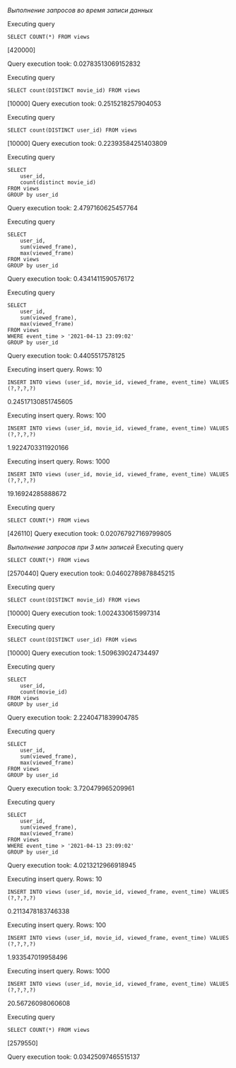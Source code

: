 *Выполнение запросов во время записи данных*

Executing query

    SELECT COUNT(*) FROM views

[420000]

Query execution took: 
0.02783513069152832


Executing query
    
    SELECT count(DISTINCT movie_id) FROM views

[10000]
Query execution took: 
0.2515218257904053


Executing query

    SELECT count(DISTINCT user_id) FROM views

[10000]
Query execution took: 
0.22393584251403809


Executing query

    SELECT 
        user_id, 
        count(distinct movie_id) 
    FROM views
    GROUP by user_id
    
Query execution took: 
2.4797160625457764


Executing query

    SELECT 
        user_id, 
        sum(viewed_frame),
        max(viewed_frame) 
    FROM views
    GROUP by user_id
    
Query execution took: 
0.4341411590576172


Executing query

    SELECT 
        user_id, 
        sum(viewed_frame),
        max(viewed_frame) 
    FROM views
    WHERE event_time > '2021-04-13 23:09:02'
    GROUP by user_id
    
Query execution took: 
0.4405517578125


Executing insert query. Rows: 10

    INSERT INTO views (user_id, movie_id, viewed_frame, event_time) VALUES (?,?,?,?)

0.24517130851745605


Executing insert query. Rows: 100

    INSERT INTO views (user_id, movie_id, viewed_frame, event_time) VALUES (?,?,?,?)

1.9224703311920166


Executing insert query. Rows: 1000

    INSERT INTO views (user_id, movie_id, viewed_frame, event_time) VALUES (?,?,?,?)

19.16924285888672


Executing query

    SELECT COUNT(*) FROM views

[426110]
Query execution took: 
0.020767927169799805


*Выполнение запросов при 3 млн записей*
Executing query

    SELECT COUNT(*) FROM views

[2570440]
Query execution took: 
0.04602789878845215


Executing query

    SELECT count(DISTINCT movie_id) FROM views

[10000]
Query execution took: 
1.0024330615997314


Executing query

    SELECT count(DISTINCT user_id) FROM views

[10000]
Query execution took: 
1.509639024734497


Executing query

    SELECT
        user_id,
        count(movie_id)
    FROM views
    GROUP by user_id
    
Query execution took: 
2.2240471839904785


Executing query

    SELECT 
        user_id, 
        sum(viewed_frame),
        max(viewed_frame) 
    FROM views
    GROUP by user_id
    
Query execution took: 
3.720479965209961


Executing query

    SELECT 
        user_id, 
        sum(viewed_frame),
        max(viewed_frame) 
    FROM views
    WHERE event_time > '2021-04-13 23:09:02'
    GROUP by user_id
    
Query execution took: 
4.0213212966918945


Executing insert query. Rows: 10

    INSERT INTO views (user_id, movie_id, viewed_frame, event_time) VALUES (?,?,?,?)

0.2113478183746338


Executing insert query. Rows: 100

    INSERT INTO views (user_id, movie_id, viewed_frame, event_time) VALUES (?,?,?,?)

1.933547019958496


Executing insert query. Rows: 1000

    INSERT INTO views (user_id, movie_id, viewed_frame, event_time) VALUES (?,?,?,?)

20.56726098060608


Executing query

    SELECT COUNT(*) FROM views

[2579550]

Query execution took:
0.03425097465515137
